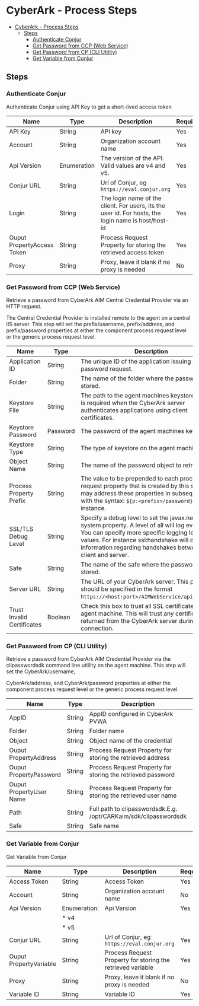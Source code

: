 
# CyberArk - Process Steps

- [CyberArk - Process Steps](#cyberark---process-steps)
  - [Steps](#steps)
    - [Authenticate Conjur](#authenticate-conjur)
    - [Get Password from CCP (Web Service)](#get-password-from-ccp-web-service)
    - [Get Password from CP (CLI Utility)](#get-password-from-cp-cli-utility)
    - [Get Variable from Conjur](#get-variable-from-conjur)

## Steps

### Authenticate Conjur

Authenticate Conjur using API Key to get a short-lived access token

| Name | Type | Description                                                                                                        | Required |
| ---- | ---- | ------------------------------------------------------------------------------------------------------------------ | -------- |
| API Key | String | API key | Yes |
| Account | String | Organization account name | Yes |
| Api Version | Enumeration | The version of the API. Valid values are v4 and v5. | Yes |
| Conjur URL | String | Url of Conjur, eg `https://eval.conjur.org` | Yes |
| Login | String | The login name of the client. For users, its the user id. For hosts, the login name is host/host-id | Yes |
| Ouput PropertyAccess Token | String | Process Request Property for storing the retrieved access token | Yes |
| Proxy | String | Proxy, leave it blank if no proxy is needed | No |

### Get Password from CCP (Web Service)

Retrieve a password from CyberArk AIM Central Credential Provider via an HTTP request.

The Central Credential Provider is installed remote to the agent on a central IIS server. This step will set the prefix/username, prefix/address, and prefix/password properties at either the component process request level or the generic process request level.

| Name | Type | Description                                                                                                          | Required |
| ---- | ---- | -------------------------------------------------------------------------------------------------------------------- | -------- |
| Application ID | String | The unique ID of the application issuing the password request. | Yes |
| Folder | String | The name of the folder where the password is stored. | No |
| Keystore File | String | The path to the agent machines keystore file. This is required when the CyberArk server authenticates applications using client certificates. | No |
| Keystore Password | Password | The password of the agent machines keystore. | No |
| Keystore Type | String | The type of keystore on the agent machine. | No |
| Object Name | String | The name of the password object to retrieve. | No |
| Process Property Prefix | String | The value to be prepended to each process request property that is created by this step. You may address these properties in subsequent steps with the syntax: ``${p:<prefix>/password}`` for instance. | Yes |
| SSL/TLS Debug Level | String | Specify a debug level to set the javax.net.debug system property. A level of all will log everything. You can specify more specific logging levels with values. For instance ssl:handshake will only log information regarding handshakes between the client and server. | No |
| Safe | String | The name of the safe where the password is stored. | No |
| Server URL | String | The URL of your CyberArk server. This property should be specified in the format `https://<host:port>/AIMWebService/api/accounts`. | Yes |
| Trust Invalid Certificates | Boolean | Check this box to trust all SSL certificates on the agent machine. This will trust any certificate returned from the CyberArk server during connection. | No |

### Get Password from CP (CLI Utility)

Retrieve a password from CyberArk AIM Credential Provider via the clipasswordsdk command line utillity on the agent machine. This step will set the CyberArk/username,

CyberArk/address, and CyberArk/password properties at either the component process request level or the generic process request level.

| Name | Type | Description                                                                                                          | Required |
| ---- | ---- | -------------------------------------------------------------------------------------------------------------------- | -------- |
| AppID | String | AppID configured in CyberArk PVWA | Yes |
| Folder | String | Folder name | Yes |
| Object | String | Object name of the credential | Yes |
| Ouput PropertyAddress | String | Process Request Property for storing the retrieved address | No |
| Ouput PropertyPassword | String | Process Request Property for storing the retrieved password | Yes |
| Ouput PropertyUser Name | String | Process Request Property for storing the retrieved user name | No |
| Path | String | Full path to clipasswordsdk.E.g. /opt/CARKaim/sdk/clipasswordsdk | Yes |
| Safe | String | Safe name | Yes |

### Get Variable from Conjur

Get Variable from Conjur

| Name | Type | Description                                                                                                        | Required |
| ---- | ---- | ------------------------------------------------------------------------------------------------------------------ | -------- |
| Access Token | String | Access Token | Yes |
| Account | String | Organization account name | No |
| Api Version | Enumeration: | Api Version | Yes |
|             | * v4         |             |     |
|             | * v5         |             |     |
| Conjur URL | String | Url of Conjur, eg `https://eval.conjur.org` | Yes |
| Ouput PropertyVariable | String | Process Request Property for storing the retrieved variable | Yes |
| Proxy | String | Proxy, leave it blank if no proxy is needed | No |
| Variable ID | String | Variable ID | Yes |
